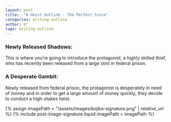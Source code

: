 ```yaml
---
layout: post
title:  "A Heist Outline - The Perfect Score"
categories: writing outline
author: K°
tags: writing outline
---
```


### Newly Released Shadows:
This is where you’re going to introduce the protagonist, a highly skilled thief, who has recently been released from a large stint in federal prison.

### A Desperate Gambit:
Newly released from federal prison, the protagonist is desperately in need of money and in order to get a large amount of money quickly, they decide to conduct a high-stakes heist.






















<!-- signature -->
{% assign imagePath = "/assets/images/kojika-signature.png" | relative_url %}
{% include post-image-signature.liquid imagePath = imagePath %}